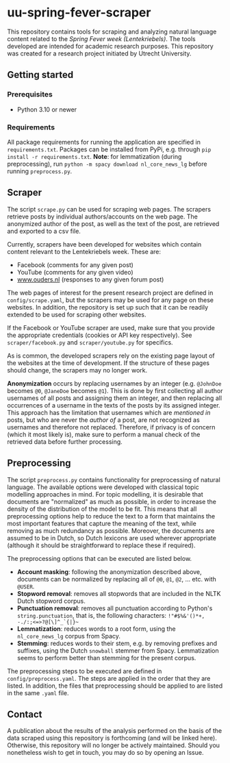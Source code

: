 # uu-spring-fever-scraper
This repository contains tools for scraping and analyzing natural language content related to the *Spring Fever week (Lentekriebels)*.
The tools developed are intended for academic research purposes.
This repository was created for a research project initiated by Utrecht University.

## Getting started

### Prerequisites

- Python 3.10 or newer

### Requirements
All package requirements for running the application are specified in `requirements.txt`. 
Packages can be installed from PyPi, e.g. through `pip install -r requirements.txt`.
**Note**: for lemmatization (during preprocessing), run `python -m spacy download nl_core_news_lg` before running `preprocess.py`.


## Scraper

The script `scrape.py` can be used for scraping web pages.
The scrapers retrieve posts by individual authors/accounts on the web page.
The anonymized author of the post, as well as the text of the post, are retrieved and exported to a csv file.

Currently, scrapers have been developed for websites which contain content relevant to the Lentekriebels week.
These are:
* Facebook (comments for any given post)
* YouTube (comments for any given video) 
* www.ouders.nl (responses to any given forum post)

The web pages of interest for the present research project are defined in `config/scrape.yaml`, but the scrapers may be used for any page on these websites.
In addition, the repository is set up such that it can be readily extended to be used for scraping other websites.

If the Facebook or YouTube scraper are used, make sure that you provide the appropriate credentials (cookies or API key respectively).
See `scraper/facebook.py` and `scraper/youtube.py` for specifics.

As is common, the developed scrapers rely on the existing page layout of the websites at the time of development. If the structure of these pages should change, the scrapers may no longer work.

**Anonymization** occurs by replacing usernames by an integer (e.g. `@JohnDoe` becomes `@0`, `@JaneDoe` becomes `@1`).
This is done by first collecting all author usernames of all posts and assigning them an integer, and then replacing all occurrences of a username in the texts of the posts by its assigned integer.
This approach has the limitation that usernames which are *mentioned in* posts, but who are never the *author of* a post, are not recognized as usernames and therefore not replaced.
Therefore, if privacy is of concern (which it most likely is), make sure to perform a manual check of the retrieved data before further processing.

## Preprocessing

The script `preprocess.py` contains functionality for preprocessing of natural language.
The available options were developed with classical topic modelling approaches in mind.
For topic modelling, it is desirable that documents are "normalized" as much as possible, in order to increase the density of the distribution of the model to be fit.
This means that all preprocessing options help to reduce the text to a form that maintains the most important features that capture the meaning of the text, while removing as much redundancy as possible.
Moreover, the documents are assumed to be in Dutch, so Dutch lexicons are used wherever appropriate (although it should be straightforward to replace these if required).

The preprocessing options that can be executed are listed below.

* **Account masking**: following the anonymization described above, documents can be normalized by replacing all of `@0`, `@1`, `@2`, ... etc. with `@USER`.
* **Stopword removal**: removes all stopwords that are included in the NLTK Dutch stopword corpus.
* **Punctuation removal**: removes all punctuation according to Python's `string.punctuation`, that is, the following characters: ```!"#$%&'()*+, -./:;<=>?@[\]^_`{|}~```
* **Lemmatization**: reduces words to a root form, using the `nl_core_news_lg` corpus from Spacy.
* **Stemming**: reduces words to their stem, e.g. by removing prefixes and suffixes, using the Dutch `snowball` stemmer from Spacy. Lemmatization seems to perform better than stemming for the present corpus.

The preprocessing steps to be executed are defined in `config/preprocess.yaml`.
The steps are applied in the order that they are listed.
In addition, the files that preprocessing should be applied to are listed in the same `.yaml` file.


## Contact

A publication about the results of the analysis performed on the basis of the data scraped using this repository is forthcoming (and will be linked here).
Otherwise, this repository will no longer be actively maintained.
Should you nonetheless wish to get in touch, you may do so by opening an Issue.